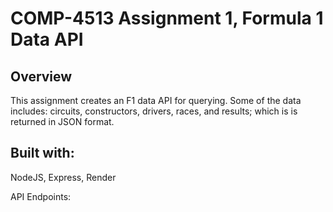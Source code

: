# COMP-4513 Assignment 1, Formula 1 Data API

## Overview
This assignment creates an F1 data API for querying. Some of the data includes: circuits, constructors, drivers, races, and results; which is is returned in JSON format.

## Built with:
NodeJS, Express, Render

API Endpoints:
